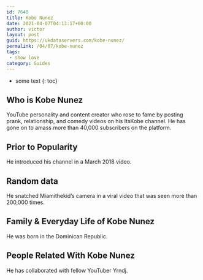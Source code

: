 ```yaml
---
id: 7640
title: Kobe Nunez
date: 2021-04-07T04:13:17+00:00
author: victor
layout: post
guid: https://ukdataservers.com/kobe-nunez/
permalink: /04/07/kobe-nunez
tags:
 - show love
category: Guides
---
```


* some text
{: toc}


## Who is Kobe Nunez



YouTube personality and content creator who rose to fame by posting prank, relationship, and comedy videos on his ItsKobe channel. He has gone on to amass more than 40,000 subscribers on the platform.

                
                
                
## Prior to Popularity



He introduced his channel in a March 2018 video.

                
                
                
## Random data



He snatched Miamithekid&#8217;s camera in a viral video that was seen more than 200,000 times.

                
                
                
## Family & Everyday Life of Kobe Nunez



He was born in the Dominican Republic.

                
                
                
## People Related With Kobe Nunez



He has collaborated with fellow YouTuber Yrndj. 

                
              
            
          
          
          
